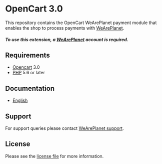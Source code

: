 

# OpenCart 3.0

This repository contains the OpenCart  WeArePlanet payment module that enables the shop to process payments with [WeArePlanet](https://www.weareplanet.com/).

##### To use this extension, a [WeArePlanet](https://www.weareplanet.com/contact/sales) account is required.

## Requirements

* [Opencart](https://www.opencart.com/) 3.0
* [PHP](http://php.net/) 5.6 or later

## Documentation

* [English](https://plugin-documentation.weareplanet.com/weareplanet/opencart-3.0/1.0.58/docs/en/documentation.html)

## Support

For support queries please contact [WeArePlanet support](mailto:support@datatrans.ch?subject=Support%20on%20Opencart%203.0%20-%20Topic%3A).

## License

Please see the [license file](https://github.com/weareplanet/opencart-3.0/blob/1.0.58/LICENSE) for more information.